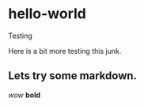 # hello-world
Testing

Here is a bit more testing this junk. 

## Lets try some markdown. 

*wow* **bold**

